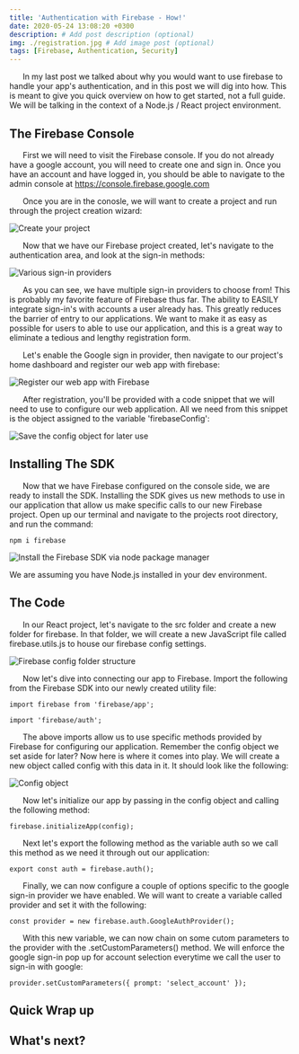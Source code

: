```yaml
---
title: 'Authentication with Firebase - How!'
date: 2020-05-24 13:08:20 +0300
description: # Add post description (optional)
img: ./registration.jpg # Add image post (optional)
tags: [Firebase, Authentication, Security]
---
```


&nbsp;&nbsp;&nbsp;&nbsp;&nbsp;&nbsp;In my last post we talked about why you would want to use firebase to handle your app's authentication, and in this post we will dig into how. This is meant to give you quick overview on how to get started, not a full guide. We will be talking in the context of a Node.js / React project environment.

## The Firebase Console

&nbsp;&nbsp;&nbsp;&nbsp;&nbsp;&nbsp;First we will need to visit the Firebase console. If you do not already have a google account, you will need to create one and sign in. Once you have an account and have logged in, you should be able to navigate to the admin console at https://console.firebase.google.com

&nbsp;&nbsp;&nbsp;&nbsp;&nbsp;&nbsp;Once you are in the conosle, we will want to create a project and run through the project creation wizard:

![Create your project](./create-project.jpg)

&nbsp;&nbsp;&nbsp;&nbsp;&nbsp;&nbsp;Now that we have our Firebase project created, let's navigate to the authentication area, and look at the sign-in methods:

![Various sign-in providers](./providers.jpg)

&nbsp;&nbsp;&nbsp;&nbsp;&nbsp;&nbsp;As you can see, we have multiple sign-in providers to choose from! This is probably my favorite feature of Firebase thus far. The ability to EASILY integrate sign-in's with accounts a user already has. This greatly reduces the barrier of entry to our applications. We want to make it as easy as possible for users to able to use our application, and this is a great way to eliminate a tedious and lengthy registration form.

&nbsp;&nbsp;&nbsp;&nbsp;&nbsp;&nbsp;Let's enable the Google sign in provider, then navigate to our project's home dashboard and register our web app with firebase:

![Register our web app with Firebase](./reg1.jpg)

&nbsp;&nbsp;&nbsp;&nbsp;&nbsp;&nbsp;After registration, you'll be provided with a code snippet that we will need to use to configure our web application. All we need from this snippet is the object assigned to the variable 'firebaseConfig':

![Save the config object for later use](./reg2.png)

## Installing The SDK

&nbsp;&nbsp;&nbsp;&nbsp;&nbsp;&nbsp;Now that we have Firebase configured on the console side, we are ready to install the SDK. Installing the SDK gives us new methods to use in our application that allow us make specific calls to our new Firebase project. Open up our terminal and navigate to the projects root directory, and run the command:

`npm i firebase`

![Install the Firebase SDK via node package manager](./term1.png)

We are assuming you have Node.js installed in your dev environment.

## The Code

&nbsp;&nbsp;&nbsp;&nbsp;&nbsp;&nbsp;In our React project, let's navigate to the src folder and create a new folder for firebase. In that folder, we will create a new JavaScript file called firebase.utils.js to house our firebase config settings.

![Firebase config folder structure](./utils.png)

&nbsp;&nbsp;&nbsp;&nbsp;&nbsp;&nbsp;Now let's dive into connecting our app to Firebase. Import the following from the Firebase SDK into our newly created utility file:

`import firebase from 'firebase/app';`

`import 'firebase/auth';`

&nbsp;&nbsp;&nbsp;&nbsp;&nbsp;&nbsp;The above imports allow us to use specific methods provided by Firebase for configuring our application. Remember the config object we set aside for later? Now here is where it comes into play. We will create a new object called config with this data in it. It should look like the following:

![Config object](./config.png)

&nbsp;&nbsp;&nbsp;&nbsp;&nbsp;&nbsp;Now let's initialize our app by passing in the config object and calling the following method:

`firebase.initializeApp(config);`

&nbsp;&nbsp;&nbsp;&nbsp;&nbsp;&nbsp;Next let's export the following method as the variable auth so we call this method as we need it through out our application:

`export const auth = firebase.auth();`

&nbsp;&nbsp;&nbsp;&nbsp;&nbsp;&nbsp;Finally, we can now configure a couple of options specific to the google sign-in provider we have enabled. We will want to create a variable called provider and set it with the following:

`const provider = new firebase.auth.GoogleAuthProvider();`

&nbsp;&nbsp;&nbsp;&nbsp;&nbsp;&nbsp;With this new variable, we can now chain on some cutom parameters to the provider with the .setCustomParameters() method. We will enforce the google sign-in pop up for account selection everytime we call the user to sign-in with google:

`provider.setCustomParameters({ prompt: 'select_account' });`

## Quick Wrap up

## What's next?
